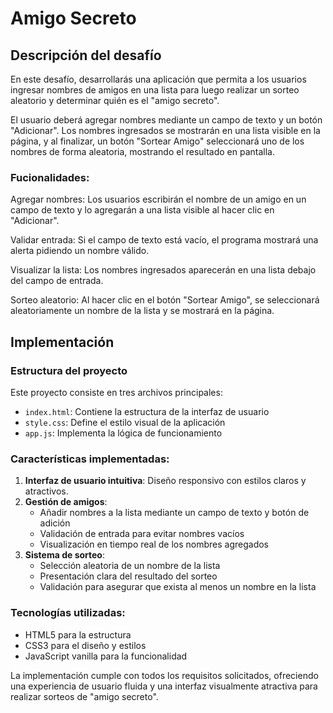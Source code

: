 # Amigo Secreto

## Descripción del desafío
En este desafío, desarrollarás una aplicación que permita a los usuarios ingresar nombres de amigos en una lista para luego realizar un sorteo aleatorio y determinar quién es el "amigo secreto".

El usuario deberá agregar nombres mediante un campo de texto y un botón "Adicionar". Los nombres ingresados se mostrarán en una lista visible en la página, y al finalizar, un botón "Sortear Amigo" seleccionará uno de los nombres de forma aleatoria, mostrando el resultado en pantalla.

### Fucionalidades:
Agregar nombres: Los usuarios escribirán el nombre de un amigo en un campo de texto y lo agregarán a una lista visible al hacer clic en "Adicionar".

Validar entrada: Si el campo de texto está vacío, el programa mostrará una alerta pidiendo un nombre válido.

Visualizar la lista: Los nombres ingresados aparecerán en una lista debajo del campo de entrada.

Sorteo aleatorio: Al hacer clic en el botón "Sortear Amigo", se seleccionará aleatoriamente un nombre de la lista y se mostrará en la página.

## Implementación

### Estructura del proyecto
Este proyecto consiste en tres archivos principales:
- `index.html`: Contiene la estructura de la interfaz de usuario
- `style.css`: Define el estilo visual de la aplicación
- `app.js`: Implementa la lógica de funcionamiento

### Características implementadas:
1. **Interfaz de usuario intuitiva**: Diseño responsivo con estilos claros y atractivos.
2. **Gestión de amigos**: 
   - Añadir nombres a la lista mediante un campo de texto y botón de adición
   - Validación de entrada para evitar nombres vacíos
   - Visualización en tiempo real de los nombres agregados
3. **Sistema de sorteo**: 
   - Selección aleatoria de un nombre de la lista
   - Presentación clara del resultado del sorteo
   - Validación para asegurar que exista al menos un nombre en la lista

### Tecnologías utilizadas:
- HTML5 para la estructura
- CSS3 para el diseño y estilos
- JavaScript vanilla para la funcionalidad

La implementación cumple con todos los requisitos solicitados, ofreciendo una experiencia de usuario fluida y una interfaz visualmente atractiva para realizar sorteos de "amigo secreto".
